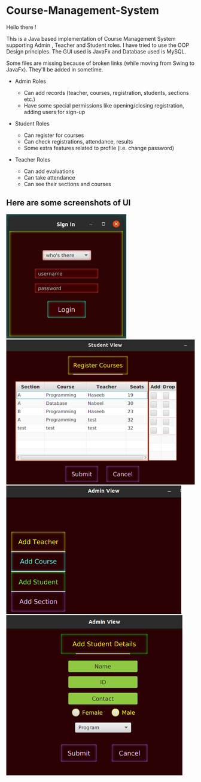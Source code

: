 # Course-Management-System

Hello there !

This is a Java based implementation of Course Management System supporting Admin , Teacher and Student roles.
I have tried to use the OOP Design principles. The GUI used is JavaFx and Database used is MySQL.

Some files are missing because of broken links (while moving from Swing to JavaFx). They'll be added in sometime.


* Admin Roles 

   * Can add records (teacher, courses, registration, students, sections etc.)
   * Have some special permissions like opening/closing registration, adding users for sign-up

* Student Roles 
   * Can register for courses
   * Can check registrations, attendance, results
   * Some extra features related to profile (i.e. change password)

* Teacher Roles
   * Can add evaluations
   * Can take attendance
   * Can see their sections and courses


## Here are some screenshots of UI

![alt text](/CRS-Project/images/login.png)
![alt text](/CRS-Project/images/register.png)
![alt text](/CRS-Project/images/admin.png)
![alt text](/CRS-Project/images/student.png)



